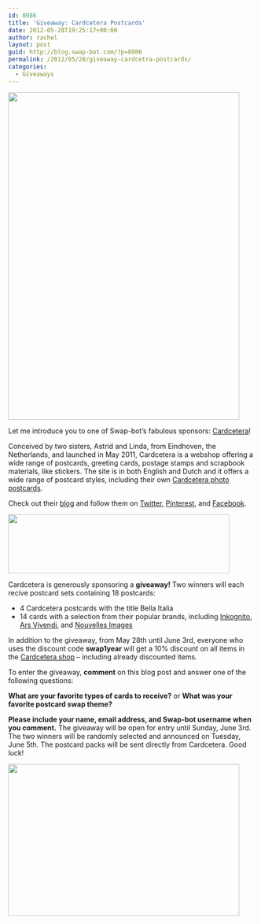 ```yaml
---
id: 8986
title: 'Giveaway: Cardcetera Postcards'
date: 2012-05-28T19:25:17+00:00
author: rachel
layout: post
guid: http://blog.swap-bot.com/?p=8986
permalink: /2012/05/28/giveaway-cardcetra-postcards/
categories:
  - Giveaways
---
```

[<img src="http://blog.swap-bot.com/wp-content/uploads/2012/05/cardcetra1.jpg" alt="" title="cardcetra1" width="470" height="665" class="alignnone size-full wp-image-8993" srcset="http://blog.swap-bot.com/wp-content/uploads/2012/05/cardcetra1-212x300.jpg 212w, http://blog.swap-bot.com/wp-content/uploads/2012/05/cardcetra1.jpg 470w" sizes="(max-width: 470px) 100vw, 470px" />](http://www.cardcetera-webshop.nl/)

Let me introduce you to one of Swap-bot&#8217;s fabulous sponsors: [Cardcetera](http://www.cardcetera-webshop.nl/)! 

Conceived by two sisters, Astrid and Linda, from Eindhoven, the Netherlands, and launched in May 2011, Cardcetera is a webshop offering a wide range of postcards, greeting cards, postage stamps and scrapbook materials, like stickers. The site is in both English and Dutch and it offers a wide range of postcard styles, including their own [Cardcetera photo postcards](http://www.cardcetera-webshop.nl/c-1586950/cardcetera-postcards/). 

Check out their [blog](http://cardcetera.wordpress.com/) and follow them on [Twitter](http://twitter.com/#!/cardcetera), [Pinterest](http://pinterest.com/cardcetera/), and [Facebook](https://www.facebook.com/cardcetera).

<img src="http://blog.swap-bot.com/wp-content/uploads/2012/05/giveaway.gif" alt="" title="giveaway" width="450" height="120" class="alignnone size-full wp-image-9003" srcset="http://blog.swap-bot.com/wp-content/uploads/2012/05/giveaway-300x80.gif 300w, http://blog.swap-bot.com/wp-content/uploads/2012/05/giveaway.gif 450w" sizes="(max-width: 450px) 100vw, 450px" />

Cardcetera is generously sponsoring a **giveaway!** Two winners will each recive postcard sets containing 18 postcards:

  * 4 Cardcetera postcards with the title Bella Italia
  * 14 cards with a selection from their popular brands, including [Inkognito](http://www.cardcetera-webshop.nl/c-1503106/inkognito/), [Ars Vivendi](http://www.cardcetera-webshop.nl/c-1586949/ars-vivendi/), and [Nouvelles Images](http://www.cardcetera-webshop.nl/c-1150268/nouvelles-images/)

In addition to the giveaway, from May 28th until June 3rd, everyone who uses the discount code **swap1year** will get a 10% discount on all items in the [Cardcetera shop](http://www.cardcetera-webshop.nl/) &#8211; including already discounted items.

To enter the giveaway, **comment** on this blog post and answer one of the following questions: 

**What are your favorite types of cards to receive?** or **What was your favorite postcard swap theme?** 

**Please include your name, email address, and Swap-bot username when you comment.** The giveaway will be open for entry until Sunday, June 3rd. The two winners will be randomly selected and announced on Tuesday, June 5th. The postcard packs will be sent directly from Cardcetera. Good luck!

[<img src="http://blog.swap-bot.com/wp-content/uploads/2012/05/cardcetra2.jpg" alt="" title="cardcetra2" width="470" height="309" class="alignnone size-full wp-image-8995" srcset="http://blog.swap-bot.com/wp-content/uploads/2012/05/cardcetra2-300x197.jpg 300w, http://blog.swap-bot.com/wp-content/uploads/2012/05/cardcetra2.jpg 470w" sizes="(max-width: 470px) 100vw, 470px" />](http://www.cardcetera-webshop.nl/)